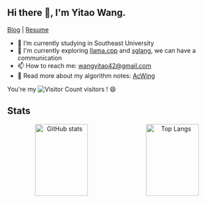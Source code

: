 ## Hi there 👋, I'm Yitao Wang.

[Blog](https://yitaonote.com) | [Resume](https://yitaonote.com)

- 🏫 I’m currently studying in Southeast University
- 💬 I'm currently exploring [llama.cpp](https://github.com/ggerganov/llama.cpp) and [sglang](https://github.com/sgl-project/sglang), we can have a communication
- 📫 How to reach me: wangyitao42@gmail.com
- 📝 Read more about my algorithm notes: [AcWing](https://www.acwing.com/user/myspace/index/94631/)


You're my ![Visitor Count](https://profile-counter.glitch.me/walker-ai/count.svg) visitors ! 😄

## Stats


<div align="center">
  <img src="https://github-readme-stats.vercel.app/api?username=walker-ai&show_icons=true&theme=transparent" alt="GitHub stats" width="49%" height="165px" style="margin-right: 1%;" />
  <img src="https://github-readme-stats.vercel.app/api/top-langs/?username=walker-ai&layout=compact&exclude_repo=walker-ai.github.io,AutoGPT-demo,YOLACT-EfficientNet,Intelligent-Transportation-Platform" alt="Top Langs" width="49%" height="165px" />
</div>



